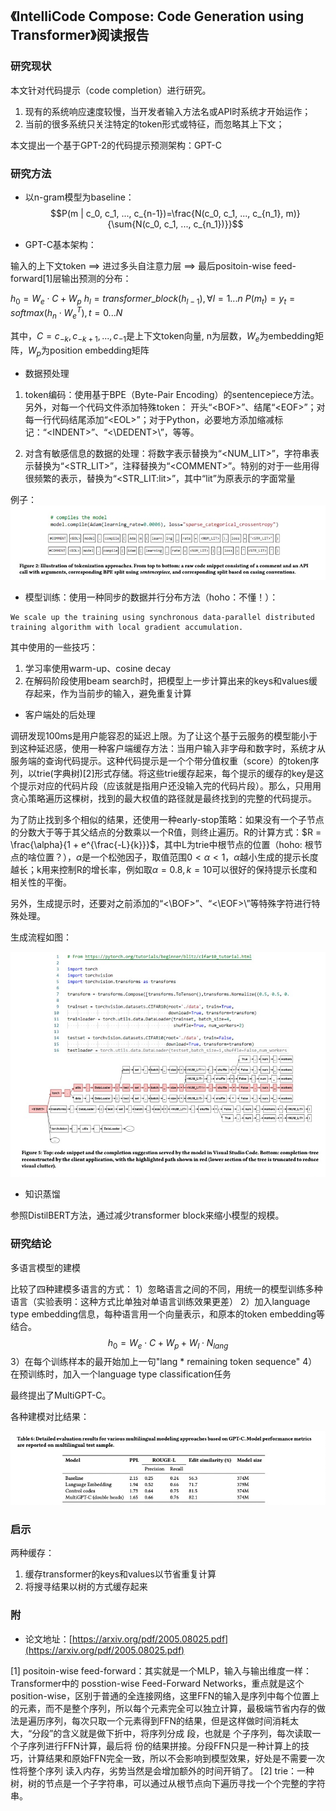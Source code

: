 ## 《IntelliCode Compose: Code Generation using Transformer》阅读报告


### 研究现状

本文针对代码提示（code completion）进行研究。

1. 现有的系统响应速度较慢，当开发者输入方法名或API时系统才开始运作；
2. 当前的很多系统只关注特定的token形式或特征，而忽略其上下文；

本文提出一个基于GPT-2的代码提示预测架构：GPT-C

### 研究方法

* 以n-gram模型为baseline：
$$P(m | c_0, c_1, ..., c_{n-1})=\frac{N(c_0, c_1, ..., c_{n_1}, m)}{\sum{N(c_0, c_1, ..., c_{n_1})}}$$

* GPT-C基本架构：

输入的上下文token ==> 进过多头自注意力层 ==> 最后positoin-wise feed-forward[1]层输出预测的分布：

$h_0 = W_e \cdot C + W_p$
$h_l = transformer\_block(h_{l-1}), \forall l = 1...n$
$P(m_t)=y_t = softmax(h_n \cdot W_e^T), t = 0...N$

其中，$C = c_{-k}, c_{-k+1}, ... , c_{-1}$是上下文token向量, n为层数，$W_e$为embedding矩阵，$W_p$为position embedding矩阵

* 数据预处理

1. token编码：使用基于BPE（Byte-Pair Encoding）的sentencepiece方法。另外，对每一个代码文件添加特殊token： 开头“\<BOF\>”、结尾“\<EOF\>”；对每一行代码结尾添加“\<EOL\>”；对于Python，必要地方添加缩减标记：“\<INDENT\>”、“<\DEDENT>\”，等等。

2. 对含有敏感信息的数据的处理：将数字表示替换为“\<NUM_LIT\>”，字符串表示替换为“\<STR_LIT\>”，注释替换为“\<COMMENT\>”。特别的对于一些用得很频繁的表示，替换为“\<STR_LIT:lit\>”，其中“lit”为原表示的字面常量

例子：
![../images/11/1645705872153.jpg](../images/11/1645705872153.jpg)

* 模型训练：使用一种同步的数据并行分布方法（hoho：不懂！）：
```
We scale up the training using synchronous data-parallel distributed training algorithm with local gradient accumulation. 
```
其中使用的一些技巧：
1. 学习率使用warm-up、cosine decay
2. 在解码阶段使用beam search时，把模型上一步计算出来的keys和values缓存起来，作为当前步的输入，避免重复计算


* 客户端处的后处理

调研发现100ms是用户能容忍的延迟上限。为了让这个基于云服务的模型能小于到这种延迟感，使用一种客户端缓存方法：当用户输入非字母和数字时，系统才从服务端的查询代码提示。这种代码提示是一个个带分值权重（score）的token序列，以trie(字典树)[2]形式存储。将这些trie缓存起来，每个提示的缓存的key是这个提示对应的代码片段（应该就是指用户还没输入完的代码片段）。那么，只用用贪心策略遍历这棵树，找到的最大权值的路径就是最终找到的完整的代码提示。

为了防止找到多个相似的结果，还使用一种early-stop策略：如果没有一个子节点的分数大于等于其父结点的分数乘以一个R值，则终止遍历。R的计算方式：$R = \frac{\alpha}{1 + e^{\frac{-L}{k}}}$，其中L为trie中根节点的位置（hoho: 根节点的啥位置？），$\alpha$是一个松弛因子，取值范围$0<\alpha<1$，$\alpha$越小生成的提示长度越长；k用来控制R的增长率，例如取$\alpha=0.8, k=10$可以很好的保持提示长度和相关性的平衡。

另外，生成提示时，还要对之前添加的“\<\BOF>”、“<\EOF>\”等特殊字符进行特殊处理。

生成流程如图：

![../images/11/1645708353604.jpg](../images/11/1645708353604.jpg)

* 知识蒸馏

参照DistilBERT方法，通过减少transformer block来缩小模型的规模。


### 研究结论

多语言模型的建模

比较了四种建模多语言的方式：
1）忽略语言之间的不同，用统一的模型训练多种语言（实验表明：这种方式比单独对单语言训练效果更差）
2）加入language type embedding信息，每种语言用一个向量表示，和原本的token embedding等结合。
$$h_0 = W_e \cdot C + W_p + W_l \cdot N_{lang}$$
3）在每个训练样本的最开始加上一句"lang * remaining token sequence"
4）在预训练时，加入一个language type classification任务

最终提出了MultiGPT-C。

各种建模对比结果：

![../images/11/1645708739934.jpg](../images/11/1645708739934.jpg)

### 启示

两种缓存：
1. 缓存transformer的keys和values以节省重复计算
2. 将搜寻结果以树的方式缓存起来

### 附

* 论文地址：[https://arxiv.org/pdf/2005.08025.pdf](https://arxiv.org/pdf/2005.08025.pdf)

[1] positoin-wise feed-forward：其实就是一个MLP，输入与输出维度一样：
    Transformer中的 posstion-wise Feed-Forward Networks，重点就是这个position-wise，区别于普通的全连接网络，这里FFN的输入是序列中每个位置上的元素，而不是整个序列，所以每个元素完全可以独立计算，最极端节省内存的做法是遍历序列，每次只取一个元素得到FFN的结果，但是这样做时间消耗太大，“分段”的含义就是做下折中，将序列分成 段，也就是 个子序列，每次读取一个子序列进行FFN计算，最后将 份的结果拼接。分段FFN只是一种计算上的技巧，计算结果和原始FFN完全一致，所以不会影响到模型效果，好处是不需要一次性将整个序列 读入内存，劣势当然是会增加额外的时间开销了。
[2] trie：一种树，树的节点是一个子字符串，可以通过从根节点向下遍历寻找一个个完整的字符串。